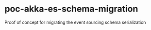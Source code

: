 # poc-akka-es-schema-migration
Proof of concept for migrating the event sourcing schema serialization
